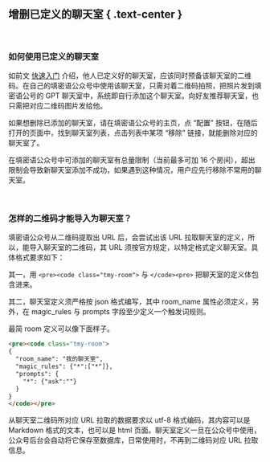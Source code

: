 增删已定义的聊天室 { .text-center }
---------------

&nbsp;

### 如何使用已定义的聊天室

如前文 [快速入门](#2) 介绍，他人已定义好的聊天室，应该同时预备该聊天室的二维码。在自己的填密语公众号中使用该聊天室，只需对着二维码拍照，把照片发到填密语公号的 GPT 聊天室中，系统即自行添加这个聊天室。向好友推荐聊天室，也只需把对应二维码图片发给他。

如果想删除已添加的聊天室，请在填密语公众号的主页，点 “配置” 按钮，在随后打开的页面中，找到聊天室列表，点击列表中某项 “移除” 链接，就能删除对应的聊天室了。

在填密语公众号中可添加的聊天室有总量限制（当前最多可加 16 个房间），超出限制会导致新聊天室添加不成功，如果遇到这种情况，用户应先行移除不常用的聊天室。

&nbsp;

### 怎样的二维码才能导入为聊天室？

填密语公众号从二维码提取出 URL 后，会尝试出该 URL 拉取聊天室的定义，所以，能导入聊天室的二维码，其 URL 须按官方规定，以特定格式定义聊天室。具体格式要求如下：

其一，用 `<pre><code class="tmy-room">` 与 `</code><pre>` 把聊天室的定义体包含进来。

其二，聊天室定义须严格按 json 格式编写，其中 room_name 属性必须定义，另外，在 magic_rules 与 prompts 字段至少定义一个触发词规则。

最简 room 定义可以像下面样子。

``` html
<pre><code class="tmy-room">
{
  "room_name": "我的聊天室",
  "magic_rules": {"*":["*"]},
  "prompts": {
    "*": {"ask":""}
  }
}
</code></pre>
```

从聊天室二维码所对应 URL 拉取的数据要求以 utf-8 格式编码，其内容可以是 Markdown 格式的文本，也可以是 html 页面。聊天室定义一旦在公众号中使用，公众号后台会自动将它保存至数据库，日常使用时，不再到二维码对应 URL 拉取信息。
